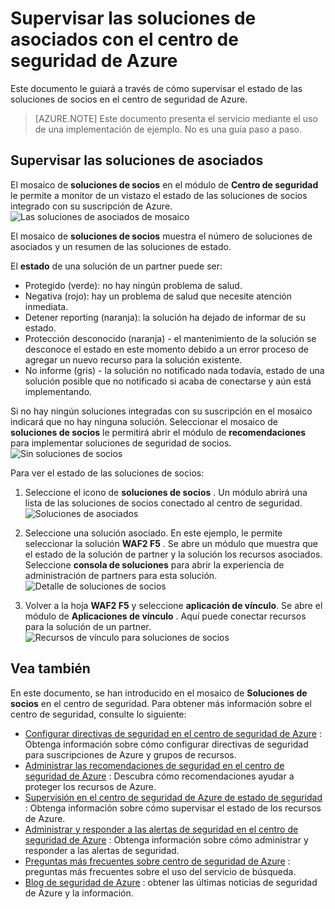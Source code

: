 <properties
   pageTitle="Administrar soluciones de socios en el centro de seguridad de Azure | Microsoft Azure"
   description="Este documento le guiará por el centro de seguridad de Azure le permite a monitor de un vistazo el estado de las soluciones de socios integrado con su suscripción de Azure."
   services="security-center"
   documentationCenter="na"
   authors="TerryLanfear"
   manager="MBaldwin"
   editor=""/>

<tags
   ms.service="security-center"
   ms.devlang="na"
   ms.topic="article"
   ms.tgt_pltfrm="na"
   ms.workload="na"
   ms.date="10/26/2016"
   ms.author="terrylan"/>

# <a name="monitoring-partner-solutions-with-azure-security-center"></a>Supervisar las soluciones de asociados con el centro de seguridad de Azure

Este documento le guiará a través de cómo supervisar el estado de las soluciones de socios en el centro de seguridad de Azure.

> [AZURE.NOTE] Este documento presenta el servicio mediante el uso de una implementación de ejemplo. No es una guía paso a paso.

## <a name="monitoring-partner-solutions"></a>Supervisar las soluciones de asociados

El mosaico de **soluciones de socios** en el módulo de **Centro de seguridad** le permite a monitor de un vistazo el estado de las soluciones de socios integrado con su suscripción de Azure.
![Las soluciones de asociados de mosaico][1]

El mosaico de **soluciones de socios** muestra el número de soluciones de asociados y un resumen de las soluciones de estado.

El **estado** de una solución de un partner puede ser:

- Protegido (verde): no hay ningún problema de salud.
- Negativa (rojo): hay un problema de salud que necesite atención inmediata.
- Detener reporting (naranja): la solución ha dejado de informar de su estado.
- Protección desconocido (naranja) - el mantenimiento de la solución se desconoce el estado en este momento debido a un error proceso de agregar un nuevo recurso para la solución existente.
- No informe (gris) - la solución no notificado nada todavía, estado de una solución posible que no notificado si acaba de conectarse y aún está implementando.

Si no hay ningún soluciones integradas con su suscripción en el mosaico indicará que no hay ninguna solución. Seleccionar el mosaico de **soluciones de socios** le permitirá abrir el módulo de **recomendaciones** para implementar soluciones de seguridad de socios.
![Sin soluciones de socios][2]

Para ver el estado de las soluciones de socios:

1. Seleccione el icono de **soluciones de socios** . Un módulo abrirá una lista de las soluciones de socios conectado al centro de seguridad.
![Soluciones de asociados][3]

2. Seleccione una solución asociado. En este ejemplo, le permite seleccionar la solución **WAF2 F5** .  Se abre un módulo que muestra que el estado de la solución de partner y la solución los recursos asociados. Seleccione **consola de soluciones** para abrir la experiencia de administración de partners para esta solución.
![Detalle de soluciones de socios][4]

3. Volver a la hoja **WAF2 F5** y seleccione **aplicación de vínculo**. Se abre el módulo de **Aplicaciones de vínculo** . Aquí puede conectar recursos para la solución de un partner.
![Recursos de vínculo para soluciones de socios][5]

## <a name="see-also"></a>Vea también
En este documento, se han introducido en el mosaico de **Soluciones de socios** en el centro de seguridad. Para obtener más información sobre el centro de seguridad, consulte lo siguiente:

- [Configurar directivas de seguridad en el centro de seguridad de Azure](security-center-policies.md) : Obtenga información sobre cómo configurar directivas de seguridad para suscripciones de Azure y grupos de recursos.
- [Administrar las recomendaciones de seguridad en el centro de seguridad de Azure](security-center-recommendations.md) : Descubra cómo recomendaciones ayudar a proteger los recursos de Azure.
- [Supervisión en el centro de seguridad de Azure de estado de seguridad](security-center-monitoring.md) : Obtenga información sobre cómo supervisar el estado de los recursos de Azure.
- [Administrar y responder a las alertas de seguridad en el centro de seguridad de Azure](security-center-managing-and-responding-alerts.md) : Obtenga información sobre cómo administrar y responder a las alertas de seguridad.
- [Preguntas más frecuentes sobre centro de seguridad de Azure](security-center-faq.md) : preguntas más frecuentes sobre el uso del servicio de búsqueda.
- [Blog de seguridad de Azure](http://blogs.msdn.com/b/azuresecurity/) : obtener las últimas noticias de seguridad de Azure y la información.

<!--Image references-->
[1]: ./media/security-center-partner-solutions/partner-solutions-tile.png
[2]: ./media/security-center-partner-solutions/no-partner-solutions-to-display.png
[3]: ./media/security-center-partner-solutions/partner-solutions.png
[4]: ./media/security-center-partner-solutions/partner-solutions-detail.png
[5]: ./media/security-center-partner-solutions/link-applications.png
